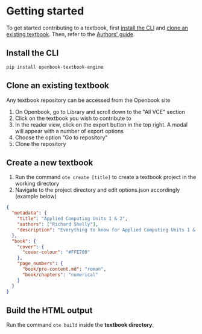 # Getting started
To get started contributing to a textbook, first [install the CLI](#install-the-cli) and [clone an existing textbook](#clone-an-existing-textbook). Then, refer to the [Authors' guide]().
## Install the CLI
```
pip install openbook-textbook-engine
```
## Clone an existing textbook
Any textbook repository can be accessed from the Openbook site
1. On Openbook, go to Library and scroll down to the "All VCE" section
2. Click on the textbook you wish to contribute to
3. In the reader view, click on the export button in the top right. A modal will appear with a number of export options
4. Choose the option "Go to repository"
5. Clone the repository
## Create a new textbook
1. Run the command ```ote create [title]``` to create a textbook project in the working directory
2. Navigate to the project directory and edit options.json accordingly (example below)
```json
{
  "metadata": {
    "title": "Applied Computing Units 1 & 2",
    "authors": ["Richard Shelly"],
    "description": "Everything to know for Applied Computing Units 1 & 2"
  },
  "book": {
    "cover": {
      "cover-colour": "#FFE700"
    },
    "page_numbers": {
      "book/pre-content.md": "roman",
      "book/chapters": "numerical"
    }
  }
}
```
## Build the HTML output
Run the command ```ote build``` inside the **textbook directory**.